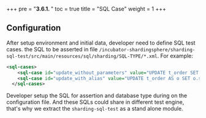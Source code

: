 +++
pre = "<b>3.6.1. </b>"
toc = true
title = "SQL Case"
weight = 1
+++

## Configuration

After setup environment and initial data, developer need to define SQL test cases.
the SQL to be asserted in file `/incubator-shardingsphere/sharding-sql-test/src/main/resources/sql/sharding/SQL-TYPE/*.xml`. For example: 

```xml
<sql-cases>
    <sql-case id="update_without_parameters" value="UPDATE t_order SET status = 'update' WHERE order_id = 1000 AND user_id = 10" />
    <sql-case id="update_with_alias" value="UPDATE t_order AS o SET o.status = ? WHERE o.order_id = ? AND o.user_id = ?" db-types="MySQL,H2" />
  </sql-cases>
```

Developer setup the SQL for assertion and database type during on the configuration file. And these SQLs could share in different test engine, that's why we extract the `sharding-sql-test` as a stand alone module.
